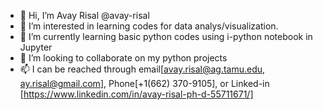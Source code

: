 - 👋 Hi, I’m Avay Risal @avay-risal
- 👀 I’m interested in learning codes for data analys/visualization.
- 🌱 I’m currently learning basic python codes using i-python notebook in Jupyter
- 💞️ I’m looking to collaborate on my python projects
- 📫 I can be reached through email[avay.risal@ag.tamu.edu, ay.risal@gmail.com], Phone[+1(662) 370-9105], or Linked-in [https://www.linkedin.com/in/avay-risal-ph-d-55711671/] 

<!---
avay-risal/avay-risal is a ✨ special ✨ repository because its `README.md` (this file) appears on your GitHub profile.
You can click the Preview link to take a look at your changes.
--->
